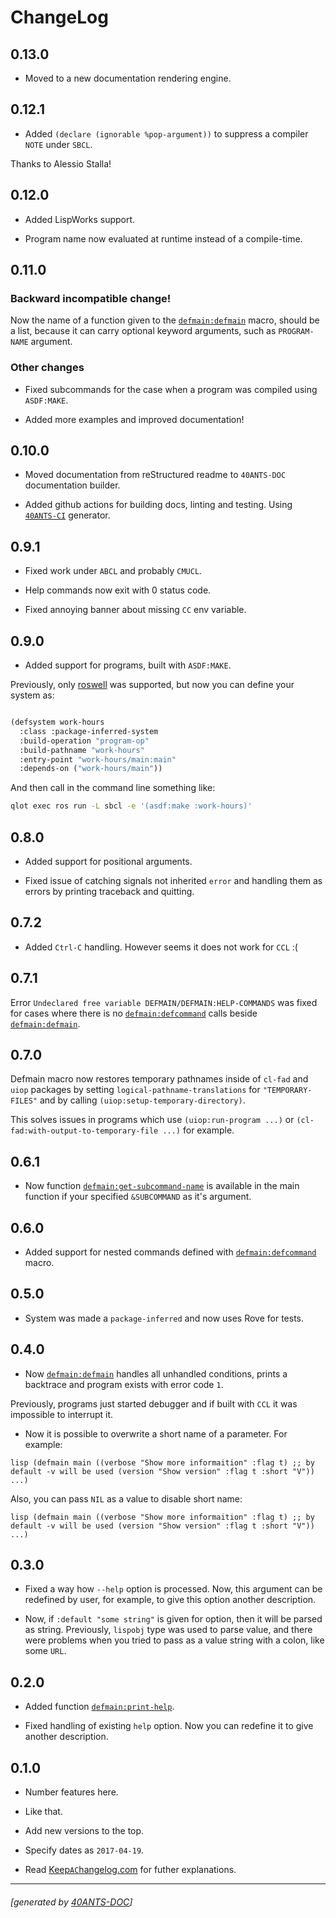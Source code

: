 <a id="x-28DEFMAIN-2FCHANGELOG-3A-40CHANGELOG-2040ANTS-DOC-2FLOCATIVES-3ASECTION-29"></a>

# ChangeLog

<a id="x-28DEFMAIN-2FCHANGELOG-3A-3A-7C0-2E13-2E0-7C-2040ANTS-DOC-2FLOCATIVES-3ASECTION-29"></a>

## 0.13.0

* Moved to a new documentation rendering engine.

<a id="x-28DEFMAIN-2FCHANGELOG-3A-3A-7C0-2E12-2E1-7C-2040ANTS-DOC-2FLOCATIVES-3ASECTION-29"></a>

## 0.12.1

* Added `(declare (ignorable %pop-argument))` to suppress a compiler `NOTE` under `SBCL`.

Thanks to Alessio Stalla!

<a id="x-28DEFMAIN-2FCHANGELOG-3A-3A-7C0-2E12-2E0-7C-2040ANTS-DOC-2FLOCATIVES-3ASECTION-29"></a>

## 0.12.0

* Added LispWorks support.

* Program name now evaluated at runtime instead of a compile-time.

<a id="x-28DEFMAIN-2FCHANGELOG-3A-3A-7C0-2E11-2E0-7C-2040ANTS-DOC-2FLOCATIVES-3ASECTION-29"></a>

## 0.11.0

<a id="backward-incompatible-change"></a>

### Backward incompatible change!

Now the name of a function given to the
[`defmain:defmain`][4130] macro, should be a list, because it
can carry optional keyword arguments, such as
`PROGRAM-NAME` argument.

<a id="other-changes"></a>

### Other changes

* Fixed subcommands for the case when a program was
  compiled using `ASDF:MAKE`.

* Added more examples and improved documentation!

<a id="x-28DEFMAIN-2FCHANGELOG-3A-3A-7C0-2E10-2E0-7C-2040ANTS-DOC-2FLOCATIVES-3ASECTION-29"></a>

## 0.10.0

* Moved documentation from reStructured readme to `40ANTS-DOC`
  documentation builder.

* Added github actions for building docs, linting and testing.
  Using [`40ANTS-CI`][3f72] generator.

<a id="x-28DEFMAIN-2FCHANGELOG-3A-3A-7C0-2E9-2E1-7C-2040ANTS-DOC-2FLOCATIVES-3ASECTION-29"></a>

## 0.9.1

* Fixed work under `ABCL` and probably `CMUCL`.

* Help commands now exit with 0 status code.

* Fixed annoying banner about missing `CC` env variable.

<a id="x-28DEFMAIN-2FCHANGELOG-3A-3A-7C0-2E9-2E0-7C-2040ANTS-DOC-2FLOCATIVES-3ASECTION-29"></a>

## 0.9.0

* Added support for programs, built with `ASDF:MAKE`.

Previously, only [roswell][795a] was supported, but now
you can define your system as:

```lisp

(defsystem work-hours
  :class :package-inferred-system
  :build-operation "program-op"
  :build-pathname "work-hours"
  :entry-point "work-hours/main:main"
  :depends-on ("work-hours/main"))
```
And then call in the command line something like:

```bash
qlot exec ros run -L sbcl -e '(asdf:make :work-hours)'
```
<a id="x-28DEFMAIN-2FCHANGELOG-3A-3A-7C0-2E8-2E0-7C-2040ANTS-DOC-2FLOCATIVES-3ASECTION-29"></a>

## 0.8.0

* Added support for positional arguments.

* Fixed issue of catching signals not inherited  `error` and
  handling them as errors by printing traceback and quitting.

<a id="x-28DEFMAIN-2FCHANGELOG-3A-3A-7C0-2E7-2E2-7C-2040ANTS-DOC-2FLOCATIVES-3ASECTION-29"></a>

## 0.7.2

* Added `Ctrl-C` handling. However seems it does not work for `CCL` :(

<a id="x-28DEFMAIN-2FCHANGELOG-3A-3A-7C0-2E7-2E1-7C-2040ANTS-DOC-2FLOCATIVES-3ASECTION-29"></a>

## 0.7.1

Error `Undeclared free variable DEFMAIN/DEFMAIN:HELP-COMMANDS` was
fixed for cases where there is no [`defmain:defcommand`][4b6c] calls beside [`defmain:defmain`][4130].

<a id="x-28DEFMAIN-2FCHANGELOG-3A-3A-7C0-2E7-2E0-7C-2040ANTS-DOC-2FLOCATIVES-3ASECTION-29"></a>

## 0.7.0

Defmain macro now restores temporary pathnames inside of `cl-fad` and
`uiop` packages by setting `logical-pathname-translations` for
`"TEMPORARY-FILES"` and by calling
`(uiop:setup-temporary-directory)`.

This solves issues in programs which use `(uiop:run-program ...)` or
`(cl-fad:with-output-to-temporary-file ...)` for example.

<a id="x-28DEFMAIN-2FCHANGELOG-3A-3A-7C0-2E6-2E1-7C-2040ANTS-DOC-2FLOCATIVES-3ASECTION-29"></a>

## 0.6.1

* Now function [`defmain:get-subcommand-name`][86bc] is available in the main function
if your specified `&SUBCOMMAND` as it's argument.

<a id="x-28DEFMAIN-2FCHANGELOG-3A-3A-7C0-2E6-2E0-7C-2040ANTS-DOC-2FLOCATIVES-3ASECTION-29"></a>

## 0.6.0

* Added support for nested commands defined with [`defmain:defcommand`][4b6c] macro.

<a id="x-28DEFMAIN-2FCHANGELOG-3A-3A-7C0-2E5-2E0-7C-2040ANTS-DOC-2FLOCATIVES-3ASECTION-29"></a>

## 0.5.0

* System was made a `package-inferred` and now uses Rove for tests.

<a id="x-28DEFMAIN-2FCHANGELOG-3A-3A-7C0-2E4-2E0-7C-2040ANTS-DOC-2FLOCATIVES-3ASECTION-29"></a>

## 0.4.0

* Now [`defmain:defmain`][4130] handles all unhandled conditions, prints a backtrace
  and program exists with error code `1`.

Previously, programs just started debugger and if built with `CCL` it
  was impossible to interrupt it.
* Now it is possible to overwrite a short name of a parameter.
  For example:

`lisp
  (defmain main ((verbose "Show more informaition"
                          :flag t) ;; by default -v will be used
                 (version "Show version"
                          :flag t
                          :short "V"))
    ...)
`

Also, you can pass `NIL` as a value to disable short name:

  `lisp
  (defmain main ((verbose "Show more informaition"
                          :flag t) ;; by default -v will be used
                 (version "Show version"
                          :flag t
                          :short "V"))
    ...)
`

<a id="x-28DEFMAIN-2FCHANGELOG-3A-3A-7C0-2E3-2E0-7C-2040ANTS-DOC-2FLOCATIVES-3ASECTION-29"></a>

## 0.3.0

* Fixed a way how `--help` option is processed. Now, this argument
  can be redefined by user, for example, to give this option another
  description.

* Now, if `:default "some string"` is given for option, then it will
  be parsed as string. Previously, `lispobj` type was used to parse
  value, and there were problems when you tried to pass as a value
  string with a colon, like some `URL`.

<a id="x-28DEFMAIN-2FCHANGELOG-3A-3A-7C0-2E2-2E0-7C-2040ANTS-DOC-2FLOCATIVES-3ASECTION-29"></a>

## 0.2.0

* Added function [`defmain:print-help`][9b39].

* Fixed handling of existing `help` option. Now you can redefine it
  to give another description.

<a id="x-28DEFMAIN-2FCHANGELOG-3A-3A-7C0-2E1-2E0-7C-2040ANTS-DOC-2FLOCATIVES-3ASECTION-29"></a>

## 0.1.0

* Number features here.

* Like that.

* Add new versions to the top.

* Specify dates as `2017-04-19`.

* Read [Keep`AC`hangelog.com][eeaa] for futher
  explanations.


[eeaa]: http://keepachangelog.com/
[3f72]: https://40ants.com/ci/
[4b6c]: https://40ants.com/defmain/#x-28DEFMAIN-3ADEFCOMMAND-20-2840ANTS-DOC-2FLOCATIVES-3AMACRO-29-29
[4130]: https://40ants.com/defmain/#x-28DEFMAIN-3ADEFMAIN-20-2840ANTS-DOC-2FLOCATIVES-3AMACRO-29-29
[86bc]: https://40ants.com/defmain/#x-28DEFMAIN-3AGET-SUBCOMMAND-NAME-20FUNCTION-29
[9b39]: https://40ants.com/defmain/#x-28DEFMAIN-3APRINT-HELP-20FUNCTION-29
[795a]: https://github.com/roswell/roswell

* * *
###### [generated by [40ANTS-DOC](https://40ants.com/doc/)]
